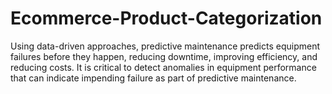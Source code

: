 # Ecommerce-Product-Categorization
Using data-driven approaches, predictive maintenance predicts equipment failures before they happen, reducing downtime, improving efficiency, and reducing costs. It is critical to detect anomalies in equipment performance that can indicate impending failure as part of predictive maintenance.
